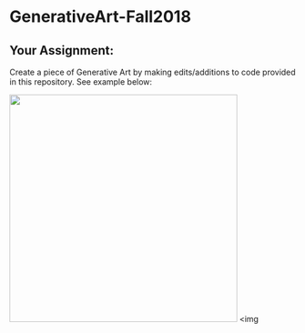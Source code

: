 # GenerativeArt-Fall2018

## Your Assignment:
Create a piece of Generative Art by making edits/additions to code provided in this repository. See example below:

<img src="https://raw.githubusercontent.com/riverpointacademy/Generative-Art-Fall2018/master/Grid.png" width = "400"/> <img

